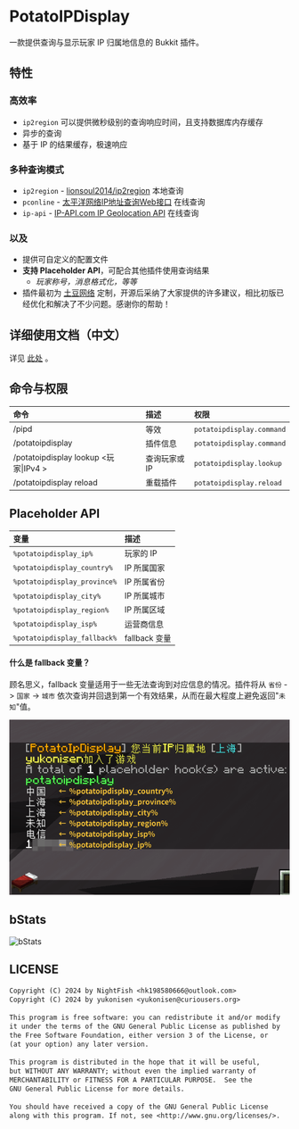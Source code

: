 # PotatoIPDisplay

一款提供查询与显示玩家 IP 归属地信息的 Bukkit 插件。

## 特性

### 高效率
- `ip2region` 可以提供微秒级别的查询响应时间，且支持数据库内存缓存
- 异步的查询
- 基于 IP 的结果缓存，极速响应

### 多种查询模式
- `ip2region` - [lionsoul2014/ip2region](https://github.com/lionsoul2014/ip2region) 本地查询
- `pconline` - [太平洋网络IP地址查询Web接口](http://whois.pconline.com.cn/) 在线查询
- `ip-api` - [IP-API.com IP Geolocation API](https://ip-api.com/) 在线查询

### 以及
- 提供可自定义的配置文件
- **支持 Placeholder API**，可配合其他插件使用查询结果
  - *玩家称号，消息格式化，等等*
- 插件最初为 [土豆网络](https://upt.curiousers.org) 定制，开源后采纳了大家提供的许多建议，相比初版已经优化和解决了不少问题。感谢你的帮助！

## 详细使用文档（中文）
详见 [此处](https://upt.curiousers.org/docs/PotatoIpDisplay/intro) 。

## 命令与权限

| 命令                                  | 描述      | 权限                        |
|:------------------------------------|:--------|:--------------------------|
| /pipd                               | 等效      | `potatoipdisplay.command` | 
| /potatoipdisplay                    | 插件信息    | `potatoipdisplay.command` | 
| /potatoipdisplay lookup <玩家\|IPv4 > | 查询玩家或IP | `potatoipdisplay.lookup`  | 
| /potatoipdisplay reload             | 重载插件    | `potatoipdisplay.reload`  | 

## Placeholder API

| 变量                           | 描述          |
|:-----------------------------|:------------|
| `%potatoipdisplay_ip%`       | 玩家的 IP      |
| `%potatoipdisplay_country%`  | IP 所属国家     |
| `%potatoipdisplay_province%` | IP 所属省份     |
| `%potatoipdisplay_city%`     | IP 所属城市     |
| `%potatoipdisplay_region%`   | IP 所属区域     |
| `%potatoipdisplay_isp%`      | 运营商信息       |
| `%potatoipdisplay_fallback%` | fallback 变量 |

#### 什么是 fallback 变量？

顾名思义，fallback 变量适用于一些无法查询到对应信息的情况。插件将从 `省份` -> `国家` -> `城市` 依次查询并回退到第一个有效结果，从而在最大程度上避免返回"`未知`"值。

![demo](assets/papidemo.png)

## bStats
![bStats](https://bstats.org/signatures/bukkit/PotatoIpDisplay.svg)</a>

## LICENSE
```
Copyright (C) 2024 by NightFish <hk198580666@outlook.com>
Copyright (C) 2024 by yukonisen <yukonisen@curiousers.org>

This program is free software: you can redistribute it and/or modify
it under the terms of the GNU General Public License as published by
the Free Software Foundation, either version 3 of the License, or
(at your option) any later version.

This program is distributed in the hope that it will be useful,
but WITHOUT ANY WARRANTY; without even the implied warranty of
MERCHANTABILITY or FITNESS FOR A PARTICULAR PURPOSE.  See the
GNU General Public License for more details.

You should have received a copy of the GNU General Public License
along with this program. If not, see <http://www.gnu.org/licenses/>.
```